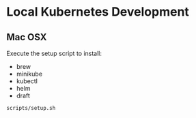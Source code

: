 # Local Kubernetes Development

## Mac OSX

Execute the setup script to install:
- brew
- minikube
- kubectl
- helm
- draft

```
scripts/setup.sh
``` 